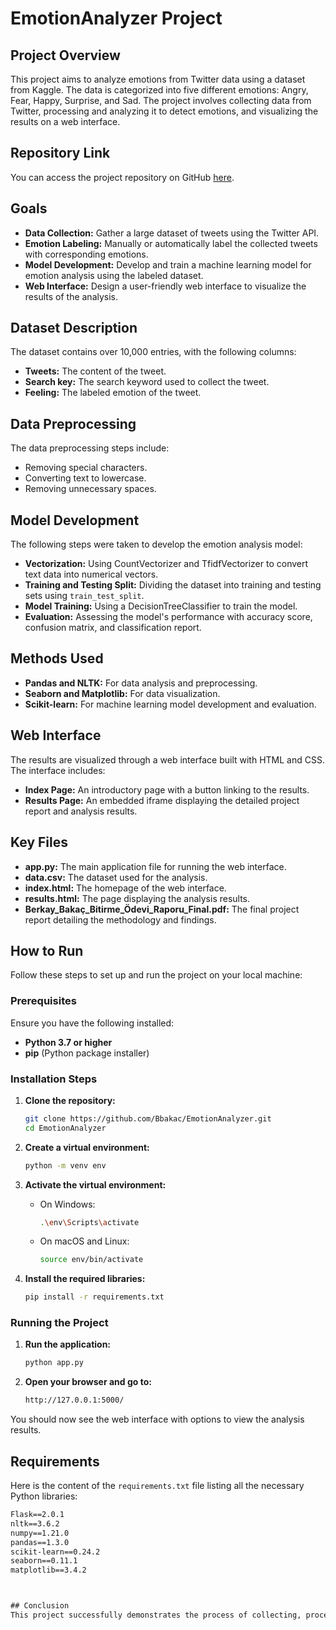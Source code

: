 # EmotionAnalyzer Project

## Project Overview
This project aims to analyze emotions from Twitter data using a dataset from Kaggle. The data is categorized into five different emotions: Angry, Fear, Happy, Surprise, and Sad. The project involves collecting data from Twitter, processing and analyzing it to detect emotions, and visualizing the results on a web interface.

## Repository Link
You can access the project repository on GitHub [here](https://github.com/Bbakac/EmotionAnalyzer.git).

## Goals
- **Data Collection:** Gather a large dataset of tweets using the Twitter API.
- **Emotion Labeling:** Manually or automatically label the collected tweets with corresponding emotions.
- **Model Development:** Develop and train a machine learning model for emotion analysis using the labeled dataset.
- **Web Interface:** Design a user-friendly web interface to visualize the results of the analysis.

## Dataset Description
The dataset contains over 10,000 entries, with the following columns:
- **Tweets:** The content of the tweet.
- **Search key:** The search keyword used to collect the tweet.
- **Feeling:** The labeled emotion of the tweet.

## Data Preprocessing
The data preprocessing steps include:
- Removing special characters.
- Converting text to lowercase.
- Removing unnecessary spaces.

## Model Development
The following steps were taken to develop the emotion analysis model:
- **Vectorization:** Using CountVectorizer and TfidfVectorizer to convert text data into numerical vectors.
- **Training and Testing Split:** Dividing the dataset into training and testing sets using `train_test_split`.
- **Model Training:** Using a DecisionTreeClassifier to train the model.
- **Evaluation:** Assessing the model's performance with accuracy score, confusion matrix, and classification report.

## Methods Used
- **Pandas and NLTK:** For data analysis and preprocessing.
- **Seaborn and Matplotlib:** For data visualization.
- **Scikit-learn:** For machine learning model development and evaluation.

## Web Interface
The results are visualized through a web interface built with HTML and CSS. The interface includes:
- **Index Page:** An introductory page with a button linking to the results.
- **Results Page:** An embedded iframe displaying the detailed project report and analysis results.

## Key Files
- **app.py:** The main application file for running the web interface.
- **data.csv:** The dataset used for the analysis.
- **index.html:** The homepage of the web interface.
- **results.html:** The page displaying the analysis results.
- **Berkay_Bakaç_Bitirme_Ödevi_Raporu_Final.pdf:** The final project report detailing the methodology and findings.

## How to Run
Follow these steps to set up and run the project on your local machine:

### Prerequisites
Ensure you have the following installed:
- **Python 3.7 or higher**
- **pip** (Python package installer)

### Installation Steps

1. **Clone the repository:**
    ```sh
    git clone https://github.com/Bbakac/EmotionAnalyzer.git
    cd EmotionAnalyzer
    ```

2. **Create a virtual environment:**
    ```sh
    python -m venv env
    ```

3. **Activate the virtual environment:**
    - On Windows:
        ```sh
        .\env\Scripts\activate
        ```
    - On macOS and Linux:
        ```sh
        source env/bin/activate
        ```

4. **Install the required libraries:**
    ```sh
    pip install -r requirements.txt
    ```

### Running the Project

1. **Run the application:**
    ```sh
    python app.py
    ```

2. **Open your browser and go to:**
    ```sh
    http://127.0.0.1:5000/
    ```

You should now see the web interface with options to view the analysis results.

## Requirements
Here is the content of the `requirements.txt` file listing all the necessary Python libraries:
```txt
Flask==2.0.1
nltk==3.6.2
numpy==1.21.0
pandas==1.3.0
scikit-learn==0.24.2
seaborn==0.11.1
matplotlib==3.4.2



## Conclusion
This project successfully demonstrates the process of collecting, processing, and analyzing Twitter data for emotion detection. The developed model and web interface provide valuable insights into the emotional states expressed on Twitter.
